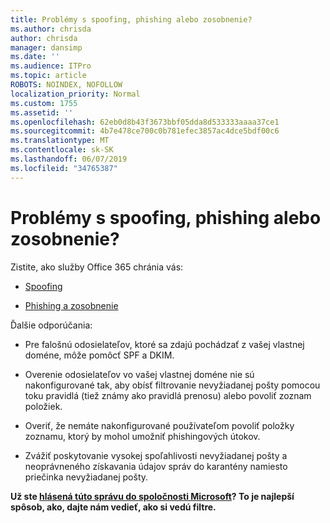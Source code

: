 ```yaml
---
title: Problémy s spoofing, phishing alebo zosobnenie?
ms.author: chrisda
author: chrisda
manager: dansimp
ms.date: ''
ms.audience: ITPro
ms.topic: article
ROBOTS: NOINDEX, NOFOLLOW
localization_priority: Normal
ms.custom: 1755
ms.assetid: ''
ms.openlocfilehash: 62eb0d8b43f3673bbf05dda8d533333aaaa37ce1
ms.sourcegitcommit: 4b7e478ce700c0b781efec3857ac4dce5bdf00c6
ms.translationtype: MT
ms.contentlocale: sk-SK
ms.lasthandoff: 06/07/2019
ms.locfileid: "34765387"
---
```

# <a name="issues-with-spoofing-phishing-or-impersonation"></a>Problémy s spoofing, phishing alebo zosobnenie?

Zistite, ako služby Office 365 chránia vás:

- [Spoofing](https://docs.microsoft.com/office365/securitycompliance/anti-spoofing-protection)

- [Phishing a zosobnenie](https://docs.microsoft.com/office365/securitycompliance/atp-anti-phishing)

Ďalšie odporúčania:

- Pre falošnú odosielateľov, ktoré sa zdajú pochádzať z vašej vlastnej doméne, môže pomôcť SPF a DKIM.

- Overenie odosielateľov vo vašej vlastnej doméne nie sú nakonfigurované tak, aby obísť filtrovanie nevyžiadanej pošty pomocou toku pravidlá (tiež známy ako pravidlá prenosu) alebo povoliť zoznam položiek.

- Overiť, že nemáte nakonfigurované používateľom povoliť položky zoznamu, ktorý by mohol umožniť phishingových útokov.

- Zvážiť poskytovanie vysokej spoľahlivosti nevyžiadanej pošty a neoprávneného získavania údajov správ do karantény namiesto priečinka nevyžiadanej pošty.

**Už ste [hlásená túto správu do spoločnosti Microsoft](https://support.office.com/article/b5caa9f1-cdf3-4443-af8c-ff724ea719d2)? To je najlepší spôsob, ako, dajte nám vedieť, ako si vedú filtre.**

